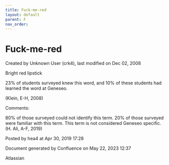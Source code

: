 ```yaml
---
title: Fuck-me-red
layout: default
parent: F
nav_order:
---
```


# Fuck-me-red

Created by  Unknown User (crk4), last modified on Dec 02, 2008

Bright red lipstick

23% of students surveyed knew this word, and 10% of these students had learned the word at Geneseo.

(Klein, E-H, 2008)

Comments:

80% of those surveyed could not identify this term. 20% of those surveyed were familiar with this term. This term is not considered Geneseo specific. (H. Ali, A-F, 2019)

Posted by hea4 at Apr 30, 2019 17:28

Document generated by Confluence on May 22, 2023 12:37

Atlassian
